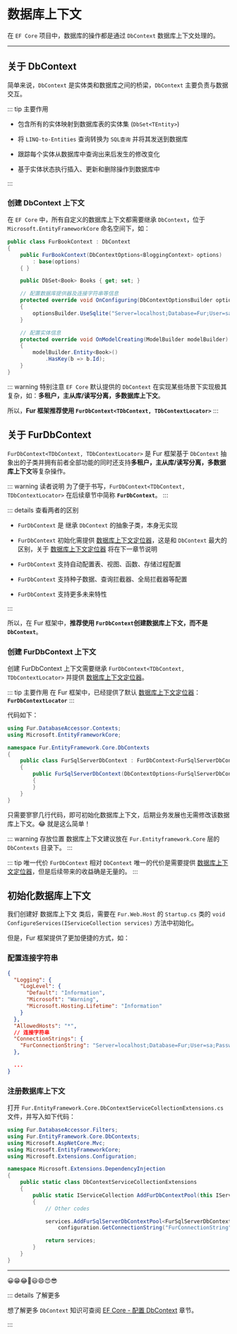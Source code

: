 # 数据库上下文

在 `EF Core` 项目中，数据库的操作都是通过 `DbContext` 数据库上下文处理的。

---

## 关于 DbContext <Badge text="不推荐"/>

简单来说，`DbContext` 是实体类和数据库之间的桥梁，`DbContext` 主要负责与数据交互。

::: tip 主要作用

- 包含所有的实体映射到数据库表的实体集 (`DbSet<TEntity>`)

- 将 `LINQ-to-Entities` 查询转换为 `SQL查询` 并将其发送到数据库

- 跟踪每个实体从数据库中查询出来后发生的修改变化

- 基于实体状态执行插入、更新和删除操作到数据库中

:::

### 创建 DbContext 上下文 <Badge text="不推荐"/>

在 `EF Core` 中，所有自定义的数据库上下文都需要继承 `DbContext`，位于 `Microsoft.EntityFrameworkCore` 命名空间下，如：

```cs {3-4,7,12,18-19}
public class FurBookContext : DbContext
{
    public FurBookContext(DbContextOptions<BloggingContext> options)
        : base(options)
    { }

    public DbSet<Book> Books { get; set; }

    // 配置数据库提供器及连接字符串等信息
    protected override void OnConfiguring(DbContextOptionsBuilder optionsBuilder)
    {
        optionsBuilder.UseSqlite("Server=localhost;Database=Fur;User=sa;Password=000000;MultipleActiveResultSets=True;");
    }

    // 配置实体信息
    protected override void OnModelCreating(ModelBuilder modelBuilder)
    {
        modelBuilder.Entity<Book>()
            .HasKey(b => b.Id);
    }
}
```

::: warning 特别注意
`EF Core` 默认提供的 `DbContext` 在实现某些场景下实现极其复杂，如：**多租户，主从库/读写分离，多数据库上下文**。

所以，**Fur 框架推荐使用 `FurDbContext<TDbContext, TDbContextLocator>`**
:::

## 关于 FurDbContext <Badge text="推荐" type="warning"/>

`FurDbContext<TDbContext, TDbContextLocator>` 是 Fur 框架基于 `DbContext` 抽象出的子类并拥有前者全部功能的同时还支持**多租户，主从库/读写分离，多数据库上下文**等复杂操作。

::: warning 读者说明
为了便于书写，`FurDbContext<TDbContext, TDbContextLocator>` 在后续章节中简称 **`FurDbContext`**。
:::

::: details 查看两者的区别

- `FurDbContext` 是 继承 `DbContext` 的抽象子类，本身无实现

- `FurDbContext` 初始化需提供 [数据库上下文定位器](/handbook/database-accessor/dbcontext-locator.html)，这是和 `DbContext` 最大的区别，关于 [数据库上下文定位器](/handbook/database-accessor/dbcontext-locator.html) 将在下一章节说明

- `FurDbContext` 支持自动配置表、视图、函数、存储过程配置

- `FurDbContext` 支持种子数据、查询拦截器、全局拦截器等配置

- `FurDbContext` 支持更多未来特性

:::

所以，在 Fur 框架中，**推荐使用 `FurDbContext`创建数据库上下文，而不是 `DbContext`**。

### 创建 FurDbContext 上下文 <Badge text="推荐" type="warning"/>

创建 FurDbContext 上下文需要继承 `FurDbContext<TDbContext, TDbContextLocator>` 并提供 [数据库上下文定位器](/handbook/database-accessor/dbcontext-locator.html)。

::: tip 主要作用
在 Fur 框架中，已经提供了默认 [数据库上下文定位器](/handbook/database-accessor/dbcontext-locator.html)：**`FurDbContextLocator`**
:::

代码如下：

```cs {6,8}
using Fur.DatabaseAccessor.Contexts;
using Microsoft.EntityFrameworkCore;

namespace Fur.EntityFramework.Core.DbContexts
{
    public class FurSqlServerDbContext : FurDbContext<FurSqlServerDbContext, FurDbContextLocator>
    {
        public FurSqlServerDbContext(DbContextOptions<FurSqlServerDbContext> options): base(options)
        {
        }
    }
}
```

只需要寥寥几行代码，即可初始化数据库上下文，后期业务发展也无需修改该数据库上下文。😂 就是这么简单！

::: warning 存放位置
数据库上下文建议放在 `Fur.Entityframework.Core` 层的 `DbContexts` 目录下。
:::

::: tip 唯一代价
`FurDbContext` 相对 `DbContext` 唯一的代价是需要提供 [数据库上下文定位器](/handbook/database-accessor/dbcontext-locator.html)，但是后续带来的收益确是无量的。
:::

## 初始化数据库上下文

我们创建好 数据库上下文 类后，需要在 `Fur.Web.Host` 的 `Startup.cs` 类的 `void ConfigureServices(IServiceCollection services)` 方法中初始化。

但是，Fur 框架提供了更加便捷的方式，如：

### 配置连接字符串

```json {10-13}
{
  "Logging": {
    "LogLevel": {
      "Default": "Information",
      "Microsoft": "Warning",
      "Microsoft.Hosting.Lifetime": "Information"
    }
  },
  "AllowedHosts": "*",
  // 连接字符串
  "ConnectionStrings": {
    "FurConnectionString": "Server=localhost;Database=Fur;User=sa;Password=000000;MultipleActiveResultSets=True;"
  },

  ...
}
```

### 注册数据库上下文

打开 `Fur.EntityFramework.Core.DbContextServiceCollectionExtensions.cs` 文件，并写入如下代码：

```cs {15-16}
using Fur.DatabaseAccessor.Filters;
using Fur.EntityFramework.Core.DbContexts;
using Microsoft.AspNetCore.Mvc;
using Microsoft.EntityFrameworkCore;
using Microsoft.Extensions.Configuration;

namespace Microsoft.Extensions.DependencyInjection
{
    public static class DbContextServiceCollectionExtensions
    {
        public static IServiceCollection AddFurDbContextPool(this IServiceCollection services)
        {
            // Other codes

            services.AddFurSqlServerDbContextPool<FurSqlServerDbContext>(
                configuration.GetConnectionString("FurConnectionString"), env);

            return services;
        }
    }
}
```

-----

😀😁😂🤣😃😄😍😎

::: details 了解更多

想了解更多 `DbContext` 知识可查阅 [EF Core - 配置 DbContext](https://docs.microsoft.com/zh-cn/ef/core/miscellaneous/configuring-dbcontext) 章节。

:::